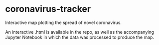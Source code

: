# coronavirus-tracker
Interactive map plotting the spread of novel coronavirus.

An interactive .html is available in the repo, as well as the accompanying Jupyter Notebook in which the data was processed to produce the map.
